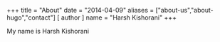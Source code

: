 +++
title = "About"
date = "2014-04-09"
aliases = ["about-us","about-hugo","contact"]
[ author ]
  name = "Harsh Kishorani"
+++

My name is Harsh Kishorani